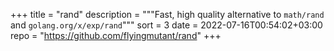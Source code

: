 +++
title = "rand"
description = """Fast, high quality alternative to `math/rand` and `golang.org/x/exp/rand`"""
sort = 3
date = 2022-07-16T00:54:02+03:00
repo = "https://github.com/flyingmutant/rand"
+++
